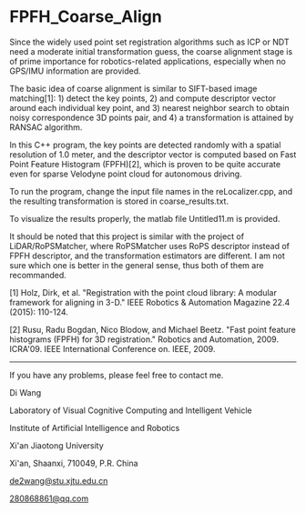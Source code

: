 # FPFH_Coarse_Align

Since the widely used point set registration algorithms such as ICP or NDT need a moderate initial transformation guess, the coarse alignment stage is of prime importance for robotics-related applications, especially when no GPS/IMU information are provided. 

The basic idea of coarse alignment is similar to SIFT-based image matching[1]: 1) detect the key points, 2) and compute descriptor vector around each individual key point, and 3) nearest neighbor search to obtain noisy correspondence 3D points pair, and 4) a transformation is attained by RANSAC algorithm. 

In this C++ program, the key points are detected randomly with a spatial resolution of 1.0 meter, and the descriptor vector is computed based on Fast Point Feature Histogram (FPFH)[2], which is proven to be quite accurate even for sparse Velodyne point cloud for autonomous driving.  

To run the program, change the input file names in the reLocalizer.cpp, and the resulting transformation is stored in coarse_results.txt. 

To visualize the results properly, the matlab file Untitled11.m is provided. 

It should be noted that this project is similar with the project of LiDAR/RoPSMatcher, where RoPSMatcher uses RoPS descriptor instead of FPFH descriptor, and the transformation estimators are different. I am not sure which one is better in the general sense, thus both of them are recommanded. 


[1] Holz, Dirk, et al. "Registration with the point cloud library: A modular framework for aligning in 3-D." IEEE Robotics & Automation Magazine 22.4 (2015): 110-124.

[2] Rusu, Radu Bogdan, Nico Blodow, and Michael Beetz. "Fast point feature histograms (FPFH) for 3D registration." Robotics and Automation, 2009. ICRA'09. IEEE International Conference on. IEEE, 2009.

--------------------------------

If you have any problems, please feel free to contact me.

Di Wang

Laboratory of Visual Cognitive Computing and Intelligent Vehicle

Institute of Artificial Intelligence and Robotics

Xi'an Jiaotong University

Xi'an, Shaanxi, 710049, P.R. China

de2wang@stu.xjtu.edu.cn

280868861@qq.com
